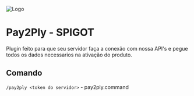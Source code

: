 ![Logo](https://avatars.githubusercontent.com/u/95589755?s=200&v=4)

# Pay2Ply - SPIGOT

Plugin feito para que seu servidor faça a conexão com nossa API's e pegue todos os dados necessarios na ativação do produto.

## Comando

```/pay2ply <token do servidor>``` - pay2ply.command
